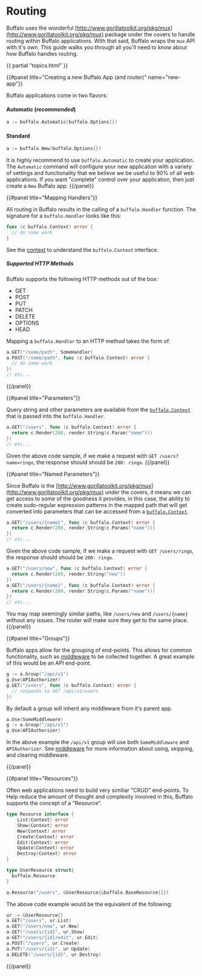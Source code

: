# Routing

Buffalo uses the wonderful [http://www.gorillatoolkit.org/pkg/mux](http://www.gorillatoolkit.org/pkg/mux) package under the covers to handle routing within Buffalo applications. With that said, Buffalo wraps the `mux` API with it's own. This guide walks you through all you'll need to know about how Buffalo handles routing.

{{ partial "topics.html" }}

{{#panel title="Creating a new Buffalo App (and router)" name="new-app"}}

Buffalo applications come in two flavors:

#### Automatic (_recommended_)

```go
a := buffalo.Automatic(buffalo.Options{})
```

#### Standard

```go
a := buffalo.New(buffalo.Options{})
```

It is highly recommend to use `buffalo.Automatic` to create your application. The `Automatic` command will configure your new application with a variety of settings and functionality that we believe we be useful to 90% of all web applications. If you want "complete" control over your application, then just create a `New` Buffalo app.
{{/panel}}

{{#panel title="Mapping Handlers"}}

All routing in Buffalo results in the calling of a `buffalo.Handler` function. The signature for a `buffalo.Handler` looks like this:

```go
func (c buffalo.Context) error {
  // do some work
}
```

See the [context](/docs/context) to understand the `buffalo.Context` interface.

##### Supported HTTP Methods

Buffalo supports the following HTTP methods out of the box:

* GET
* POST
* PUT
* PATCH
* DELETE
* OPTIONS
* HEAD

Mapping a `buffalo.Handler` to an HTTP method takes the form of:

```go
a.GET("/some/path", SomeHandler)
a.POST("/some/path", func (c buffalo.Context) error {
  // do some work
})
// etc...
```
{{/panel}}

{{#panel title="Parameters"}}

Query string and other parameters are available from the [`buffalo.Context`](/docs/context) that is passed into the `buffalo.Handler`.

```go
a.GET("/users", func (c buffalo.Context) error {
  return c.Render(200, render.String(c.Param("name")))
})
// etc...
```

Given the above code sample, if we make a request with `GET /users?name=ringo`, the response should should be `200: ringo`.
{{/panel}}

{{#panel title="Named Parameters"}}

Since Buffalo is the [http://www.gorillatoolkit.org/pkg/mux](http://www.gorillatoolkit.org/pkg/mux) under the covers, it means we can get access to some of the goodness it provides, in this case, the ability to create sudo-regular expression patterns in the mapped path that will get converted into parameters that can be accessed from a [`buffalo.Context`](/docs/context).

```go
a.GET("/users/{name}", func (c buffalo.Context) error {
  return c.Render(200, render.String(c.Params("name")))
})
// etc...
```

Given the above code sample, if we make a request with `GET /users/ringo`, the response should should be `200: ringo`.

```go
a.GET("/users/new", func (c buffalo.Context) error {
  return c.Render(200, render.String("new"))
})
a.GET("/users/{name}", func (c buffalo.Context) error {
  return c.Render(200, render.String(c.Params("name")))
})
// etc...
```

You may map seemingly similar paths, like `/users/new` and `/users/{name}` without any issues. The router will make sure they get to the same place.
{{/panel}}

{{#panel title="Groups"}}

Buffalo apps allow for the grouping of end-points. This allows for common functionality, such as [middleware](/docs/middleware) to be collected together. A great example of this would be an API end-point.

```go
g := a.Group("/api/v1")
g.Use(APIAuthorizer)
g.GET("/users", func (c buffalo.Context) error {
  // responds to GET /api/v1/users
})
```

By default a group will inherit any middleware from it's parent app.

```go
a.Use(SomeMiddleware)
g := a.Group("/api/v1")
g.Use(APIAuthorizer)
```

In the above example the `/api/v1` group will use both `SomeMiddleware` and `APIAuthorizer`. See [middleware](/docs/middleware) for more information about using, skipping, and clearing middleware.

{{/panel}}

{{#panel title="Resources"}}

Often web applications need to build very similiar "CRUD" end-points. To Help reduce the amount of thought and complexity involved in this, Buffalo supports the concept of a "Resource".

```go
type Resource interface {
	List(Context) error
	Show(Context) error
	New(Context) error
	Create(Context) error
	Edit(Context) error
	Update(Context) error
	Destroy(Context) error
}
```

```go
type UserResource struct{
  buffalo.Resource
}

a.Resource("/users", &UserResource{&buffalo.BaseResource{}})
```

The above code example would be the equivalent of the following:

```go
ur := &UserResource{}
a.GET("/users", ur.List)
a.GET("/users/new", ur.New)
a.GET("/users/{id}", ur.Show)
a.GET("/users/{id}/edit", ur.Edit)
a.POST("/users", ur.Create)
a.PUT("/users/{id}", ur.Update)
a.DELETE("/users/{id}", ur.Destroy)
```

{{/panel}}
